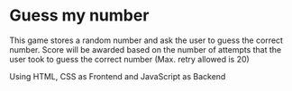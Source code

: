 # Guess my number

This game stores a random number and ask the user to guess the correct number. 
Score will be awarded based on the number of attempts that the user took to guess the correct number (Max. retry allowed is 20)

Using HTML, CSS as Frontend and JavaScript as Backend
